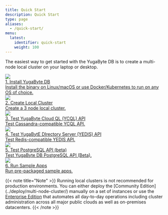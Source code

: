 ```yaml
---
title: Quick Start
description: Quick Start
type: page
aliases:
  - /quick-start/
menu:
  latest:
    identifier: quick-start
    weight: 100
---
```


The easiest way to get started with the YugaByte DB is to create a multi-node local cluster on your laptop or desktop. 

<div>
  <a class="section-link icon-offset" href="install/">
    <div class="icon">
      <img src="/images/section_icons/quick_start/install.png" aria-hidden="true" />
    </div>
    <div class="text">
      1. Install YugaByte DB
      <div class="caption">Install the binary on Linux/macOS or use Docker/Kubernetes to run on any OS of choice.</div>
    </div>
  </a>

  <a class="section-link icon-offset" href="create-local-cluster/">
    <div class="icon">
      <img src="/images/section_icons/quick_start/create_cluster.png" aria-hidden="true" />
    </div>
    <div class="text">
      2. Create Local Cluster
      <div class="caption">Create a 3 node local cluster.</div>
    </div>
  </a>

  <a class="section-link icon-offset" href="test-cassandra/">
    <div class="icon">
      <img src="/images/section_icons/quick_start/test_cql.png" aria-hidden="true" />
    </div>
    <div class="text">
      3. Test YugaByte Cloud QL (YCQL) API
      <div class="caption">Test Cassandra-compatible YCQL API.</div>
    </div>
  </a>

  <a class="section-link icon-offset" href="test-redis/">
    <div class="icon">
      <img src="/images/section_icons/quick_start/test_redis.png" aria-hidden="true" />
    </div>
    <div class="text">
      4. Test YugaBytE DIrectory Server (YEDIS) API
      <div class="caption">Test Redis-compatible YEDIS API.</div>
    </div>
  </a>

  <a class="section-link icon-offset" href="test-postgresql/">
    <div class="icon">
      <img src="/images/section_icons/quick_start/test_redis.png" aria-hidden="true" />
    </div>
    <div class="text">
      5. Test PostgreSQL API (beta)
      <div class="caption">Test YugaByte DB PostgreSQL API (Beta).</div>
    </div>
  </a>

  <a class="section-link icon-offset" href="run-sample-apps/">
    <div class="icon">
      <img src="/images/section_icons/quick_start/sample_apps.png" aria-hidden="true" />
    </div>
    <div class="text">
      6. Run Sample Apps
      <div class="caption">Run pre-packaged sample apps.</div>
    </div>
  </a>
</div>

{{< note title="Note" >}}
Running local clusters is not recommended for production environments. You can either deploy the [Community Edition] (../deploy/multi-node-cluster/) manually on a set of instances or use the [Enterprise Edition](../deploy/enterprise-edition/) that automates all day-to-day operations including cluster administration across all major public clouds as well as on-premises datacenters.
{{< /note >}}
